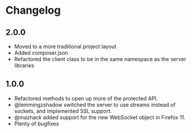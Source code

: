 <!-- vim: set tw=79 sw=4 ts=4 et ft=markdown : -->
# Changelog

## 2.0.0

* Moved to a more traditional project layout
* Added composer.json
* Refactored the client class to be in the same namespace as the server
  libraries

## 1.0.0

* Refactored methods to open up more of the protected API.
* @lemmingzshadow switched the server to use streams instead of sockets, and
  implemented SSL support.
* @mazhack added support for the new WebSocket object in Firefox 11.
* Plenty of bugfixes
